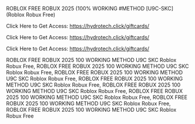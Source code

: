 ROBLOX FREE ROBUX 2025 (100% WORKING #METHOD [U9C-SKC] (Roblox Robux Free)

Click Here to Get Access: https://hydrotech.click/giftcards/

Click Here to Get Access: https://hydrotech.click/giftcards/

Click Here to Get Access: https://hydrotech.click/giftcards/

ROBLOX FREE ROBUX 2025 100 WORKING METHOD U9C SKC Roblox Robux Free, ROBLOX FREE ROBUX 2025 100 WORKING METHOD U9C SKC Roblox Robux Free, ROBLOX FREE ROBUX 2025 100 WORKING METHOD U9C SKC Roblox Robux Free, ROBLOX FREE ROBUX 2025 100 WORKING METHOD U9C SKC Roblox Robux Free, ROBLOX FREE ROBUX 2025 100 WORKING METHOD U9C SKC Roblox Robux Free, ROBLOX FREE ROBUX 2025 100 WORKING METHOD U9C SKC Roblox Robux Free, ROBLOX FREE ROBUX 2025 100 WORKING METHOD U9C SKC Roblox Robux Free, ROBLOX FREE ROBUX 2025 100 WORKING METHOD U9C SKC Roblox Robux Free
